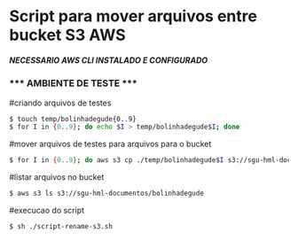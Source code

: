 # Script para mover arquivos entre bucket S3 AWS
##### NECESSARIO AWS CLI INSTALADO E CONFIGURADO

### *** AMBIENTE DE TESTE ***
#criando arquivos de testes
```sh
$ touch temp/bolinhadegude{0..9}
$ for I in {0..9}; do echo $I > temp/bolinhadegude$I; done
```
#mover arquivos de testes para arquivos para o bucket
```sh
$ for I in {0..9}; do aws s3 cp ./temp/bolinhadegude$I s3://sgu-hml-documentos/; done
```
#listar arquivos no bucket
```sh
$ aws s3 ls s3://sgu-hml-documentos/bolinhadegude
```
#execucao do script
```sh
$ sh ./script-rename-s3.sh
```
